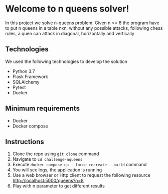 # Welcome to n queens solver!

In this project we solve n-queens problem. Given n >= 8 the program have to put n queens in a table nxn, without any possible attacks, following chess rules, a quen can attack in diagonal, horizontally and vertically

## Technologies

We used the following technologies to develop the solution
- Python 3.7
- Flask Framework
- SQLAlchemy
- Pytest
- Docker

## Minimum requirements

- Docker
- Docker compose

## Instructions

 1. Clone the repo using `git clone` command
 2. Navigate to `cd challenge-nqueens`
 3. Execute `docker-compose up --force-recreate --build` command
 4. You will see logs, the application is running
 5. Use a web browser or Http client to request the following resource [http://localhost:5000/queens?n=8](http://localhost:5000/queens?n=8)
 6. Play with n parameter to get different results
